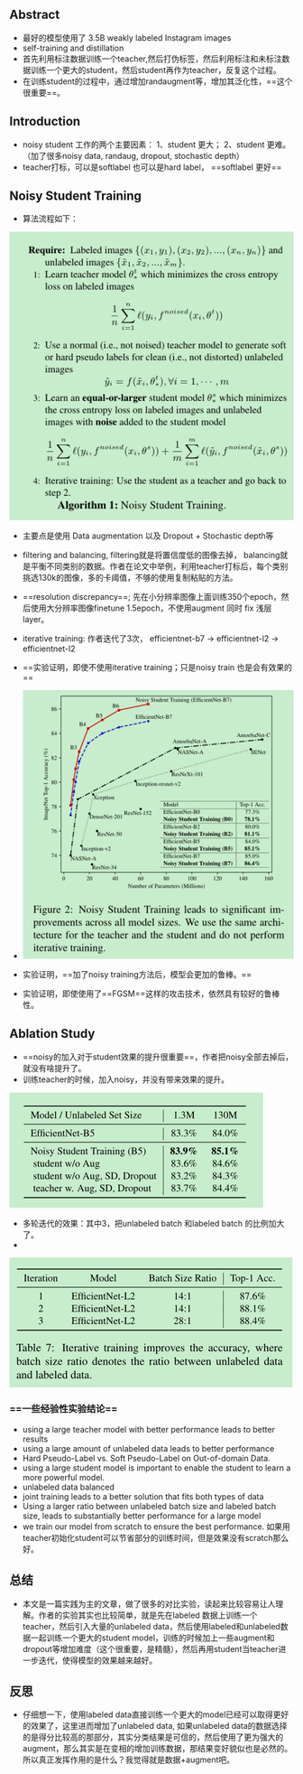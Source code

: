 

## Abstract

- 最好的模型使用了 3.5B weakly labeled Instagram images
- self-training and distillation 
- 首先利用标注数据训练一个teacher,然后打伪标签，然后利用标注和未标注数据训练一个更大的student，然后student再作为teacher，反复这个过程。
- 在训练student的过程中，通过增加randaugment等，增加其泛化性，==这个很重要==。

## Introduction

- noisy student 工作的两个主要因素： 1、student 更大； 2、student 更难。（加了很多noisy data, randaug, dropout, stochastic depth）
- teacher打标，可以是softlabel 也可以是hard label， ==softlabel 更好==

## Noisy Student Training

- 算法流程如下：

![image-20210922152639259](..\images\image-20210922152639259.png)





- 主要点是使用 Data augmentation 以及 Dropout + Stochastic depth等
- filtering and balancing, filtering就是将置信度低的图像去掉， balancing就是平衡不同类别的数据。作者在论文中举例，利用teacher打标后，每个类别挑选130k的图像，多的卡阈值，不够的使用复制粘贴的方法。
- ==resolution discrepancy==; 先在小分辨率图像上面训练350个epoch，然后使用大分辨率图像finetune 1.5epoch，不使用augment  同时 fix 浅层layer。
- iterative training: 作者迭代了3次， efficientnet-b7 -> efficientnet-l2 -> efficientnet-l2 
- ==实验证明，即使不使用iterative training；只是noisy train 也是会有效果的==
- ![image-20210922190823302](..\images\image-20210922190823302.png)

- 实验证明，==加了noisy training方法后，模型会更加的鲁棒。==
- 实验证明，即使使用了==FGSM==这样的攻击技术，依然具有较好的鲁棒性。

## Ablation Study

- ==noisy的加入对于student效果的提升很重要==，作者把noisy全部去掉后，就没有啥提升了。
- 训练teacher的时候，加入noisy，并没有带来效果的提升。

![image-20210922192906353](..\images\image-20210922192906353.png)

* 多轮迭代的效果：其中3，把unlabeled batch 和labeled batch 的比例加大了。
* 

![image-20210922193401460](..\images\image-20210922193401460.png)

### ==一些经验性实验结论==

* using a large teacher model with better performance leads to better results
* using a large amount of unlabeled data leads to better performance
* Hard Pseudo-Label vs. Soft Pseudo-Label on Out-of-domain Data.
* using a large student model is important to enable the student to learn a more powerful model.
* unlabeled data balanced
* joint training leads to a better solution that fits both types of data
* Using a larger ratio between unlabeled batch size and labeled batch size, leads to substantially better performance for a large model
* we train our model from scratch to ensure the best performance. 如果用teacher初始化student可以节省部分的训练时间，但是效果没有scratch那么好。

## 总结

- 本文是一篇实践为主的文章，做了很多的对比实验，读起来比较容易让人理解。作者的实验其实也比较简单，就是先在labeled 数据上训练一个teacher，然后引入大量的unlabeled data，然后使用labeled和unlabeled数据一起训练一个更大的student model，训练的时候加上一些augment和dropout等增加难度（这个很重要，是精髓），然后再用student当teacher进一步迭代，使得模型的效果越来越好。

## 反思

- 仔细想一下，使用labeled data直接训练一个更大的model已经可以取得更好的效果了，这里进而增加了unlabeled data, 如果unlabeled data的数据选择的是得分比较高的那部分，其实分类结果是可信的，然后使用了更为强大的augment，那么其实是在变相的增加训练数据，那结果变好貌似也是必然的。所以真正发挥作用的是什么？我觉得就是数据+augment吧。

